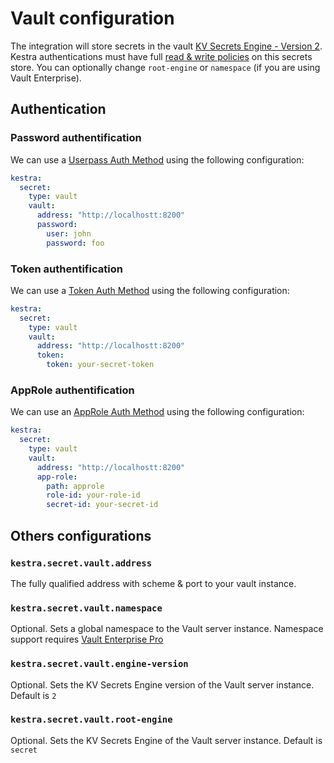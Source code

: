 # Vault configuration

The integration will store secrets in the vault [KV Secrets Engine - Version 2](https://www.vaultproject.io/docs/secrets/kv/kv-v2). Kestra authentications must have  full [read & write policies](https://www.vaultproject.io/docs/concepts/policies) on this secrets store. You can optionally change `root-engine` or `namespace` (if you are using Vault Enterprise).


## Authentication
### Password authentification

We can use a [Userpass Auth Method](https://www.vaultproject.io/docs/auth/userpass) using the following configuration:

```yaml
kestra:
  secret:
    type: vault
    vault:
      address: "http://localhostt:8200"
      password:
        user: john
        password: foo
```

### Token authentification
We can use a [Token Auth Method](https://www.vaultproject.io/docs/auth/token) using the following configuration:

```yaml
kestra:
  secret:
    type: vault
    vault:
      address: "http://localhostt:8200"
      token:
        token: your-secret-token
```

### AppRole authentification
We can use an [AppRole Auth Method](https://www.vaultproject.io/docs/auth/approle) using the following configuration:

```yaml
kestra:
  secret:
    type: vault
    vault:
      address: "http://localhostt:8200"
      app-role:
        path: approle
        role-id: your-role-id
        secret-id: your-secret-id
```

## Others configurations

### `kestra.secret.vault.address`
The fully qualified address with scheme & port to your vault instance.

### `kestra.secret.vault.namespace`
Optional. Sets a global namespace to the Vault server instance. Namespace support requires [Vault Enterprise Pro](https://learn.hashicorp.com/vault/operations/namespaces)

### `kestra.secret.vault.engine-version`
Optional. Sets the KV Secrets Engine version of the Vault server instance. Default is `2`

### `kestra.secret.vault.root-engine`
Optional. Sets the KV Secrets Engine of the Vault server instance. Default is `secret`

